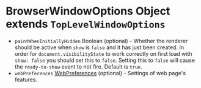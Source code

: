 # BrowserWindowOptions Object extends `TopLevelWindowOptions`

* `paintWhenInitiallyHidden` Boolean (optional) - Whether the renderer should be
  active when `show` is `false` and it has just been created.  In order for
  `document.visibilityState` to work correctly on first load with `show: false`
  you should set this to `false`.  Setting this to `false` will cause the
  `ready-to-show` event to not fire.  Default is `true`.
* `webPreferences` [WebPreferences](web-preferences.md) (optional) - Settings of
  web page's features.
